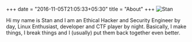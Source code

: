+++
date = "2016-11-05T21:05:33+05:30"
title = "About"
+++
![Stan](https://avatars1.githubusercontent.com/u/16681659?s=400&u=d770832a68b47585445ad671facb923a0b7b37b9&v=4)
<p id="aboutText">Hi my name is Stan and I am an Ethical Hacker and Security Engineer by day, Linux Enthusiast, developer and CTF player by night. Basically, I make things, I break things and I (usually) put them back together even better.</p>

